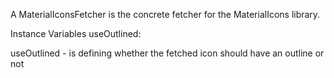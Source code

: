A MaterialIconsFetcher is the concrete fetcher for the MaterialIcons library.

Instance Variables
	useOutlined:		<Object>

useOutlined
	- is defining whether the fetched icon should have an outline or not
